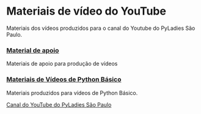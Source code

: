 # Materiais de vídeo do YouTube

<p>Materiais dos vídeos produzidos para o canal do Youtube do PyLadies São Paulo.</p>

### [Material de apoio](https://github.com/PyLadiesSP/materiais-videos-youtube/tree/main/material-apoio)

Materiais de apoio para produção de vídeos

### [Materiais de Vídeos de Python Básico](https://github.com/PyLadiesSP/materiais-videos-youtube/tree/main/python-basico)

<p>Materiais produzidos para vídeos de Python Básico.</p>


[Canal do YouTube do PyLadies São Paulo](https://www.youtube.com/PyLadiesSaoPaulo)
